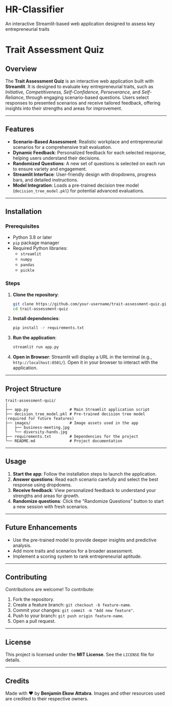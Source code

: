# HR-Classifier
An interactive Streamlit-based web application designed to assess key entrepreneurial traits
# Trait Assessment Quiz

## Overview
The **Trait Assessment Quiz** is an interactive web application built with **Streamlit**. It is designed to evaluate key entrepreneurial traits, such as *Initiative, Competitiveness, Self-Confidence, Perseverance,* and *Self-Reliance*, through engaging scenario-based questions. Users select responses to presented scenarios and receive tailored feedback, offering insights into their strengths and areas for improvement.

---

## Features
- **Scenario-Based Assessment**: Realistic workplace and entrepreneurial scenarios for a comprehensive trait evaluation.
- **Dynamic Feedback**: Personalized feedback for each selected response, helping users understand their decisions.
- **Randomized Questions**: A new set of questions is selected on each run to ensure variety and engagement.
- **Streamlit Interface**: User-friendly design with dropdowns, progress bars, and detailed instructions.
- **Model Integration**: Loads a pre-trained decision tree model (`decision_tree_model.pkl`) for potential advanced evaluations.

---

## Installation

### Prerequisites
- Python 3.8 or later
- `pip` package manager
- Required Python libraries:
  - `streamlit`
  - `numpy`
  - `pandas`
  - `pickle`

### Steps
1. **Clone the repository**:
   ```bash
   git clone https://github.com/your-username/trait-assessment-quiz.git
   cd trait-assessment-quiz
   ```

2. **Install dependencies**:
   ```bash
   pip install -r requirements.txt
   ```

3. **Run the application**:
   ```bash
   streamlit run app.py
   ```

4. **Open in Browser**: Streamlit will display a URL in the terminal (e.g., `http://localhost:8501/`). Open it in your browser to interact with the application.

---

## Project Structure
```
trait-assessment-quiz/
│
├── app.py                  # Main Streamlit application script
├── decision_tree_model.pkl # Pre-trained decision tree model (required for future features)
├── images/                 # Image assets used in the app
│   ├── business-meeting.jpg
│   └── diversity-hands.jpg
├── requirements.txt        # Dependencies for the project
└── README.md               # Project documentation
```

---

## Usage
1. **Start the app**: Follow the installation steps to launch the application.
2. **Answer questions**: Read each scenario carefully and select the best response using dropdowns.
3. **Receive feedback**: View personalized feedback to understand your strengths and areas for growth.
4. **Randomize questions**: Click the "Randomize Questions" button to start a new session with fresh scenarios.

---

## Future Enhancements
- Use the pre-trained model to provide deeper insights and predictive analysis.
- Add more traits and scenarios for a broader assessment.
- Implement a scoring system to rank entrepreneurial aptitude.

---

## Contributing
Contributions are welcome! To contribute:
1. Fork the repository.
2. Create a feature branch: `git checkout -b feature-name`.
3. Commit your changes: `git commit -m "Add new feature"`.
4. Push to your branch: `git push origin feature-name`.
5. Open a pull request.

---

## License
This project is licensed under the **MIT License**. See the `LICENSE` file for details.

---

## Credits
Made with ❤️ by **Benjamin Ekow Attabra**. Images and other resources used are credited to their respective owners.
